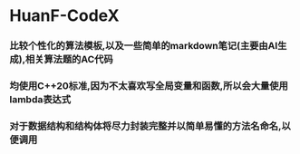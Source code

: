 # HuanF-CodeX
### 比较个性化的算法模板,以及一些简单的markdown笔记(主要由AI生成),相关算法题的AC代码

### 均使用C++20标准,因为不太喜欢写全局变量和函数,所以会大量使用lambda表达式
### 对于数据结构和结构体将尽力封装完整并以简单易懂的方法名命名,以便调用
